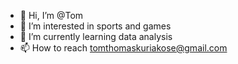 - 👋 Hi, I’m @Tom
- 👀 I’m interested in sports and games
- 🌱 I’m currently learning data analysis
- 📫 How to reach tomthomaskuriakose@gmail.com

<!---
Tom/Tom is a ✨ special ✨ repository because its `README.md` (this file) appears on your GitHub profile.
You can click the Preview link to take a look at your changes.
--->
